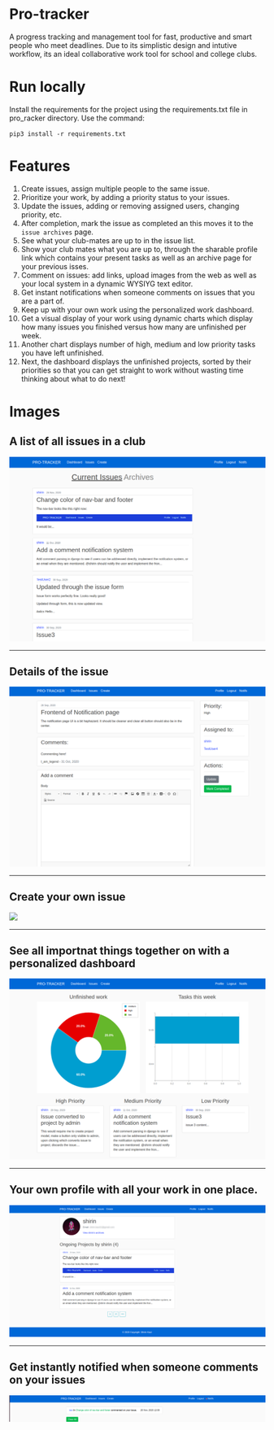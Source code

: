 # Pro-tracker
A progress tracking and management tool for fast, productive and smart people who meet deadlines. Due to its simplistic design and intutive workflow, its an ideal collaborative work tool for school and college clubs.

# Run locally
Install the requirements for the project using the requirements.txt file in pro_racker directory. Use the command:
```
pip3 install -r requirements.txt
```


# Features 
1. Create issues, assign multiple people to the same issue.
2. Prioritize your work, by adding a priority status to your issues.
3. Update the issues, adding or removing assigned users, changing priority, etc.
4. After completion, mark the issue as completed an this moves it to the ```issue archives``` page. 
5. See what your club-mates are up to in the issue list.
6. Show your club mates what you are up to, through the sharable profile link which contains your present tasks as well as an archive page for your previous isses.
7. Comment on issues: add links, upload images from the web as well as your local system in a dynamic WYSIYG text editor.
8. Get instant notifications when someone comments on issues that you are a part of.
9. Keep up with your own work using the personalized work dashboard.
10. Get a visual display of your work using dynamic charts which display how many issues you finished versus how many are unfinished per week.
11. Another chart displays number of high, medium and low priority tasks you have left unfinished.
12. Next, the dashboard displays the unfinished projects, sorted by their priorities so that you can get straight to work without wasting time thinking about what to do next!

# Images

## A list of all issues in a club
![](images/main-page.png)
***

## Details of the issue

![](images/main-issue-page.png)
***

## Create your own issue

![](images/issue-page)
***

## See all importnat things together on with a personalized dashboard

![](images/dashboard.png)
***

## Your own profile with all your work in one place.

![](images/profile-github.png)
***

## Get instantly notified when someone comments on your issues

![](images/notif-github.png)

